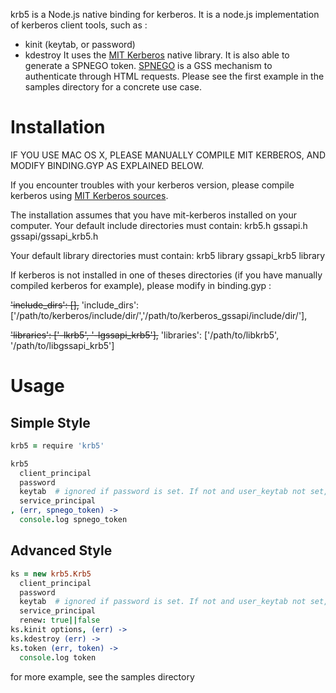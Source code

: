 krb5 is a Node.js native binding for kerberos. It is a node.js implementation of kerberos client tools, such as :
- kinit (keytab, or password)
- kdestroy
It uses the [MIT Kerberos] native library.
It is also able to generate a SPNEGO token. [SPNEGO] is a GSS mechanism to authenticate through HTML requests.
Please see the first example in the samples directory for a concrete use case.

# Installation

IF YOU USE MAC OS X, PLEASE MANUALLY COMPILE MIT KERBEROS, AND MODIFY BINDING.GYP AS EXPLAINED BELOW.

If you encounter troubles with your kerberos version, please compile kerberos using [MIT Kerberos sources].

The installation assumes that you have mit-kerberos installed on your computer.
Your default include directories must contain:
krb5.h
gssapi.h
gssapi/gssapi_krb5.h

Your default library directories must contain:
krb5 library
gssapi_krb5 library

If kerberos is not installed in one of theses directories (if you have manually compiled kerberos for example), please modify in binding.gyp :

~~'include_dirs': [],~~
'include_dirs': ['/path/to/kerberos/include/dir/','/path/to/kerberos_gssapi/include/dir/'],


~~'libraries': ['-lkrb5', '-lgssapi_krb5'],~~
'libraries': ['/path/to/libkrb5', '/path/to/libgssapi_krb5']

# Usage

## Simple Style

```coffeescript
krb5 = require 'krb5'

krb5
  client_principal
  password
  keytab  # ignored if password is set. If not and user_keytab not set, default keytab is used
  service_principal
, (err, spnego_token) ->
  console.log spnego_token
```
## Advanced Style

```coffeescript
ks = new krb5.Krb5
  client_principal
  password
  keytab  # ignored if password is set. If not and user_keytab not set, default keytab is used
  service_principal
  renew: true||false
ks.kinit options, (err) ->
ks.kdestroy (err) ->
ks.token (err, token) ->
  console.log token
```

for more example, see the samples directory

[MIT Kerberos]: http://web.mit.edu/kerberos/
[SPNEGO]: http://en.wikipedia.org/wiki/SPNEGO
[MIT Kerberos sources]: http://web.mit.edu/kerberos/dist/krb5/1.13/krb5-1.13-signed.tar
